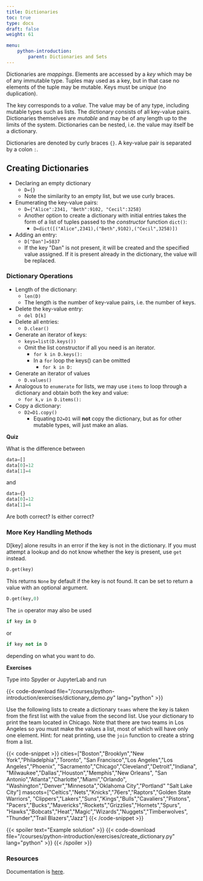 ```yaml
---
title: Dictionaries
toc: true
type: docs
draft: false
weight: 61

menu:
    python-introduction:
        parent: Dictionaries and Sets
---
```


Dictionaries are _mappings_.  Elements are accessed by a _key_ which may be of any immutable type. Tuples may used as a key, but in that case no elements of the tuple may be mutable.  Keys must be _unique_ (no duplication).

The key corresponds to a _value_.  The value may be of any type, including mutable types such as lists. The dictionary consists of all key-value pairs.  Dictionaries themselves are _mutable_ and may be of any length up to the limits of the system.  Dictionaries can be nested, i.e. the value may itself be a dictionary.

Dictionaries are denoted by curly braces `{}`.  A key-value pair is separated by a colon `:`.

## Creating Dictionaries

* Declaring an empty dictionary
  * `D={}`
  * Note the similarity to an empty list, but we use curly braces.
* Enumerating the key-value pairs:
  * `D={"Alice":2341, "Beth":9102, "Cecil":3258}`
  * Another option to create a dictionary with initial entries takes the form of a list of tuples passed to the _constructor_ function `dict()`:
    * `D=dict([("Alice",2341),("Beth",9102),("Cecil",3258)])`
* Adding an entry:
  * `D["Dan"]=5837`
  * If the key \"Dan\" is not present, it will be created and the specified value assigned.  If it is present already in the dictionary, the value will be replaced.

### Dictionary Operations

* Length of the dictionary:
  * `len(D)`
  * The length is the number of key-value pairs, i.e. the number of keys.
* Delete the key-value entry:
  * `del D[k]`
* Delete all entries:
  * `D.clear()`
* Generate an iterator of keys:
  * `keys=list(D.keys())`
  * Omit the list constructor if all you need is an iterator.
    * `for k in D.keys():`
    * In a `for` loop the keys() can be omitted
      * `for k in D:`
* Generate an iterator of values
  * `D.values()`
* Analogous to `enumerate` for lists, we may use `items` to loop through a dictionary and obtain both the key and value:
  * `for k,v in D.items():`
* Copy a dictionary:
  * `D2=D1.copy()`
    * Equating `D2=D1` will **not** copy the dictionary, but as for other mutable types, will just make an alias.

**Quiz**

What is the difference between

```python
data=[]
data[0]=12
data[1]=4
```
and 
```python
data={}
data[0]=12
data[1]=4
```
Are both correct? Is either correct?

### More Key Handling Methods

D[key] alone results in an error if the key is not in the dictionary.  If you must attempt a lookup and do not know whether the key is present, use `get` instead.  

```python
D.get(key)
```
This returns `None` by default if the key is not found.  It can be set to return a value with an optional argument.
```python
D.get(key,0)
```

The `in` operator may also be used 
```python
if key in D
```
or
```python
if key not in D
```
depending on what you want to do.

**Exercises**

Type into Spyder or JupyterLab and run

{{< code-download file="/courses/python-introduction/exercises/dictionary_demo.py" lang="python" >}}

Use the following lists to create a dictionary `teams` where the key is taken from the first list with the value from the second list.  Use your dictionary to print the team located in Chicago.  Note that there are two teams in Los Angeles so you must make the values a list, most of which will have only one element. Hint: for neat printing, use the `join` function to create a string from a list.

{{< code-snippet  >}}
cities=["Boston","Brooklyn","New York","Philadelphia","Toronto",
        "San Francisco","Los Angeles","Los Angeles","Phoenix",
        "Sacramento","Chicago","Cleveland","Detroit","Indiana",
        "Milwaukee","Dallas","Houston","Memphis","New Orleans",
        "San Antonio","Atlanta","Charlotte","Miami","Orlando",
        "Washington","Denver","Minnesota","Oklahoma City","Portland" 
        "Salt Lake City"]
mascots=["Celtics","Nets","Knicks","76ers","Raptors","Golden State Warriors",
         "Clippers","Lakers","Suns","Kings","Bulls","Cavaliers","Pistons",
         "Pacers","Bucks","Mavericks","Rockets","Grizzlies","Hornets","Spurs",
         "Hawks","Bobcats","Heat","Magic","Wizards","Nuggets","Timberwolves",
         "Thunder","Trail Blazers","Jazz"]
{{< /code-snippet >}}

{{< spoiler text="Example solution" >}}
{{< code-download file="/courses/python-introduction/exercises/create_dictionary.py" lang="python" >}}
{{< /spoiler >}}

### Resources

Documentation is [here](https://docs.python.org/3/tutorial/datastructures.html#dictionaries).

